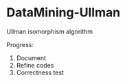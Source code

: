 DataMining-Ullman
=================

Ullman isomorphism algorithm

Progress:

1. Document
2. Refine codes
3. Correctness test
